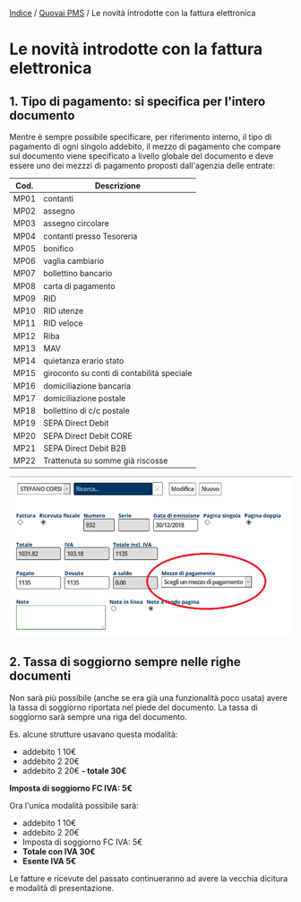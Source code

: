 [Indice](index.md) / [Quovai PMS](quovai-pms-it.md) / Le novità introdotte con la fattura elettronica

# Le novità introdotte con la fattura elettronica

## 1. Tipo di pagamento: si specifica per l'intero documento

Mentre è sempre possibile specificare, per riferimento interno, il tipo di pagamento di ogni singolo addebito, il mezzo di pagamento che compare sul documento viene specificato a livello globale del documento e deve essere uno dei mezzzi di pagamento proposti dall'agenzia delle entrate:

| Cod. | Descrizione                                |
|------|--------------------------------------------|
| MP01 | contanti                                   |
| MP02 | assegno                                    |
| MP03 | assegno circolare                          |
| MP04 | contanti presso Tesoreria                  |
| MP05 | bonifico                                   |
| MP06 | vaglia cambiario                           |
| MP07 | bollettino bancario                        |
| MP08 | carta di pagamento                         |
| MP09 | RID                                        |
| MP10 | RID utenze                                 |
| MP11 | RID veloce                                 |
| MP12 | Riba                                       |
| MP13 | MAV                                        |
| MP14 | quietanza erario stato                     |
| MP15 | giroconto su conti di contabilità speciale |
| MP16 | domiciliazione bancaria                    |
| MP17 | domiciliazione postale                     |
| MP18 | bollettino di c/c postale                  |
| MP19 | SEPA Direct Debit                          |
| MP20 | SEPA Direct Debit CORE                     |
| MP21 | SEPA Direct Debit B2B                      |
| MP22 | Trattenuta su somme già riscosse           |


![](images/fatel-007.png)

## 2. Tassa di soggiorno sempre nelle righe documenti

Non sarà più possibile (anche se era già una funzionalità poco usata) avere la tassa di soggiorno riportata nel piede del documento. La tassa di soggiorno sarà sempre una riga del documento.

Es. alcune strutture usavano questa modalità:

- addebito 1    10€
- addebito 2    20€
- addebito 2    20€
**- totale        30€**
							
**Imposta di soggiorno FC IVA: 5€**

Ora l'unica modalità possibile sarà:

- addebito 1    							10€
- addebito 2    							20€
- Imposta di soggiorno FC IVA: 5€           
- **Totale con IVA 30€**
- **Esente IVA      5€**
						 

Le fatture e ricevute del passato continueranno ad avere la vecchia dicitura e modalità di presentazione.


						 
						 
						 
						 
						 
